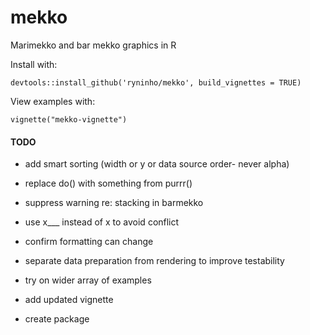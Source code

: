 # mekko
Marimekko and bar mekko graphics in R

Install with:  

    devtools::install_github('ryninho/mekko', build_vignettes = TRUE)

View examples with:

    vignette("mekko-vignette")

#### TODO
* add smart sorting (width or y or data source order- never alpha)

* replace do() with something from purrr()
* suppress warning re: stacking in barmekko
* use x___ instead of x to avoid conflict
* confirm formatting can change
* separate data preparation from rendering to improve testability
* try on wider array of examples
* add updated vignette
* create package
